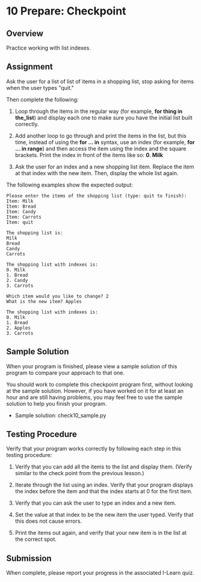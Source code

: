# 10 Prepare: Checkpoint

## Overview

Practice working with list indexes.

## Assignment

Ask the user for a list of list of items in a shopping list, stop asking for items when the user types "quit."

Then complete the following:

1. Loop through the items in the regular way (for example, **for thing in the_list**) and display each one to make sure you have the initial list built correctly.

2. Add another loop to go through and print the items in the list, but this time, instead of using the **for ... in** syntax, use an index (for example, **for ... in range**) and then access the item using the index and the square brackets. Print the index in front of the items like so: **0. Milk**

3. Ask the user for an index and a new shopping list item. Replace the item at that index with the new item. Then, display the whole list again.

The following examples show the expected output:

    Please enter the items of the shopping list (type: quit to finish):
    Item: Milk
    Item: Bread
    Item: Candy
    Item: Carrots
    Item: quit

    The shopping list is:
    Milk
    Bread
    Candy
    Carrots

    The shopping list with indexes is:
    0. Milk
    1. Bread
    2. Candy
    3. Carrots

    Which item would you like to change? 2
    What is the new item? Apples

    The shopping list with indexes is:
    0. Milk
    1. Bread
    2. Apples
    3. Carrots

## Sample Solution

When your program is finished, please view a sample solution of this program to compare your approach to that one.

You should work to complete this checkpoint program first, without looking at the sample solution. However, if you have worked on it for at least an hour and are still having problems, you may feel free to use the sample solution to help you finish your program.

- Sample solution: check10_sample.py

## Testing Procedure

Verify that your program works correctly by following each step in this testing procedure:

1. Verify that you can add all the items to the list and display them. (Verify similar to the check point from the previous lesson.)

2. Iterate through the list using an index. Verify that your program displays the index before the item and that the index starts at 0 for the first item.

3. Verify that you can ask the user to type an index and a new item.

4. Set the value at that index to be the new item the user typed. Verify that this does not cause errors.

5. Print the items out again, and verify that your new item is in the list at the correct spot.

## Submission

When complete, please report your progress in the associated I-Learn quiz.
